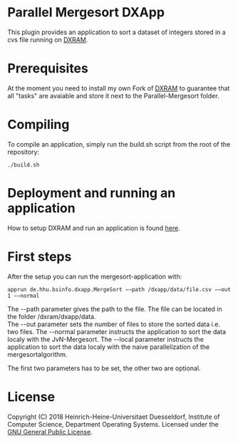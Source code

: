 # Parallel Mergesort DXApp 

This plugin provides an application to sort a dataset of integers stored in a cvs file running on [DXRAM](https://github.com/hhu-bsinfo/dxram/).

# Prerequisites

At the moment you need to install my own Fork of [DXRAM](https://github.com/jusch196/dxram) to guarantee that all "tasks" are avaiable and store it next to the Parallel-Mergesort folder.


# Compiling

To compile an application, simply run the build.sh script from the root of the repository:

```
./build.sh 
```

# Deployment and running an application

How to setup DXRAM and run an application is found [here](https://github.com/hhu-bsinfo/dxram).

# First steps 

After the setup you can run the mergesort-application with:
```
apprun de.hhu.bsinfo.dxapp.MergeSort −−path /dxapp/data/file.csv −−out 1 −−normal
```
The --path parameter gives the path to the file. The file can be located in the folder /dxram/dxapp/data.  
The --out  parameter sets the number of files to store the sorted data i.e. two files.
The --normal parameter instructs the application to sort the data localy with the JvN-Mergesort.
The --local parameter instructs the application to sort the data localy with the naive parallelization of the mergesortalgorithm.

The first two parameters has to be set, the other two are optional.

# License
Copyright (C) 2018 Heinrich-Heine-Universitaet Duesseldorf, Institute of Computer Science, Department Operating Systems.
Licensed under the [GNU General Public License](LICENSE.md).
